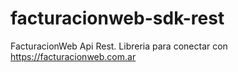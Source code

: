 # facturacionweb-sdk-rest
FacturacionWeb Api Rest. Libreria para conectar con https://facturacionweb.com.ar
